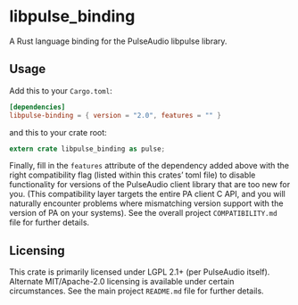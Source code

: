 libpulse_binding
================

A Rust language binding for the PulseAudio libpulse library.

## Usage

Add this to your `Cargo.toml`:

```toml
[dependencies]
libpulse-binding = { version = "2.0", features = "" }
```

and this to your crate root:

```rust
extern crate libpulse_binding as pulse;
```

Finally, fill in the `features` attribute of the dependency added above with the right compatibility
flag (listed within this crates’ toml file) to disable functionality for versions of the PulseAudio
client library that are too new for you. (This compatibility layer targets the entire PA client C
API, and you will naturally encounter problems where mismatching version support with the version
of PA on your systems). See the overall project `COMPATIBILITY.md` file for further details.

## Licensing

This crate is primarily licensed under LGPL 2.1+ (per PulseAudio itself). Alternate MIT/Apache-2.0
licensing is available under certain circumstances. See the main project `README.md` file for
further details.
